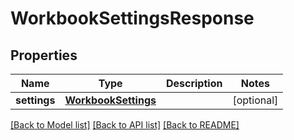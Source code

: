 # WorkbookSettingsResponse

## Properties
Name | Type | Description | Notes
------------ | ------------- | ------------- | -------------
**settings** | [**WorkbookSettings**](WorkbookSettings.md) |  | [optional] 

[[Back to Model list]](../README.md#documentation-for-models) [[Back to API list]](../README.md#documentation-for-api-endpoints) [[Back to README]](../README.md)



